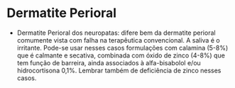 # **Dermatite Perioral**


- Dermatite Perioral dos neuropatas: difere bem da dermatite perioral comumente vista com falha na terapêutica convencional. A saliva é o irritante. Pode-se usar nesses casos formulações com calamina (5-8%) que é calmante e secativa, combinada com óxido de zinco (4-8%) que tem função de barreira, ainda associados à alfa-bisabolol e/ou hidrocortisona 0,1%. Lembrar também de deficiência de zinco nesses casos.

